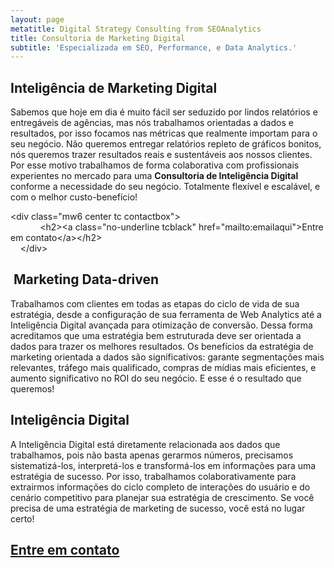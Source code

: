 ```yaml
---
layout: page
metatitle: Digital Strategy Consulting from SEOAnalytics
title: Consultoria de Marketing Digital
subtitle: 'Especializada em SEO, Performance, e Data Analytics.'
---
```


## Intelig&ecirc;ncia de Marketing Digital&nbsp;

Sabemos que hoje em dia &eacute; muito f&aacute;cil ser seduzido por lindos relat&oacute;rios e entreg&aacute;veis de ag&ecirc;ncias, mas n&oacute;s trabalhamos orientadas a dados e resultados, por isso focamos nas m&eacute;tricas que realmente importam para o seu neg&oacute;cio. N&atilde;o queremos entregar relat&oacute;rios repleto de gr&aacute;ficos bonitos, n&oacute;s queremos trazer resultados reais e sustent&aacute;veis aos nossos clientes. Por esse motivo trabalhamos de forma colaborativa com profissionais experientes no mercado para uma **Consultoria de Intelig&ecirc;ncia Digital** conforme a necessidade do seu neg&oacute;cio. Totalmente flex&iacute;vel e escal&aacute;vel, e com o melhor custo-benef&iacute;cio!

&lt;div class="mw6 center tc contactbox"&gt;<br>&nbsp; &nbsp; &nbsp; &nbsp; &nbsp; &nbsp; &lt;h2&gt;&lt;a class="no-underline tcblack" href="mailto:emailaqui"&gt;Entre em contato&lt;/a&gt;&lt;/h2&gt;<br>&nbsp; &nbsp; &lt;/div&gt;

## &nbsp;Marketing Data-driven

Trabalhamos com clientes em todas as etapas do ciclo de vida de sua estrat&eacute;gia, desde a configura&ccedil;&atilde;o de sua ferramenta de Web Analytics at&eacute; a Intelig&ecirc;ncia Digital avan&ccedil;ada para otimiza&ccedil;&atilde;o de convers&atilde;o. Dessa forma acreditamos que uma estrat&eacute;gia bem estruturada deve ser orientada a dados para trazer os melhores resultados. Os benef&iacute;cios da estrat&eacute;gia de marketing orientada a dados s&atilde;o significativos: garante segmenta&ccedil;&otilde;es mais relevantes, tr&aacute;fego mais qualificado, compras de m&iacute;dias mais eficientes, e aumento significativo no ROI do seu neg&oacute;cio. E esse &eacute; o resultado que queremos!

## Intelig&ecirc;ncia Digital

A Intelig&ecirc;ncia Digital est&aacute; diretamente relacionada aos dados que trabalhamos, pois n&atilde;o basta apenas gerarmos n&uacute;meros, precisamos sistematiz&aacute;-los, interpret&aacute;-los e transform&aacute;-los em informa&ccedil;&otilde;es para uma estrat&eacute;gia de sucesso. Por isso, trabalhamos colaborativamente para extrairmos informa&ccedil;&otilde;es do ciclo completo de intera&ccedil;&otilde;es do usu&aacute;rio e do cen&aacute;rio competitivo para planejar sua estrat&eacute;gia de crescimento. Se voc&ecirc; precisa de uma estrat&eacute;gia de marketing de sucesso, voc&ecirc; est&aacute; no lugar certo!

<div class="mw6 center tc contactbox"><h2><a class="no-underline tcblack" href="mailto:emailaqui">Entre em contato</a></h2></div>